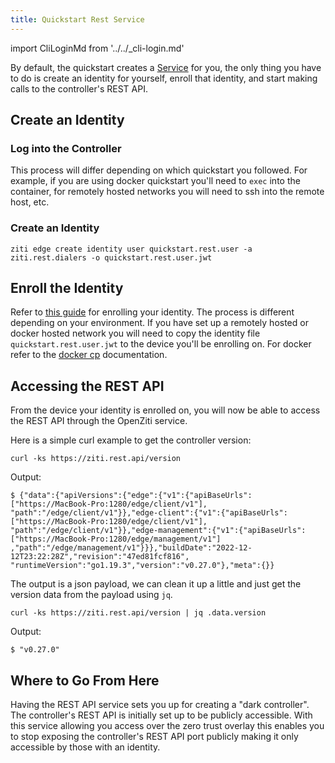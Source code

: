 ```yaml
---
title: Quickstart Rest Service
---
```

import CliLoginMd from '../../_cli-login.md'

By default, the quickstart creates a [Service](/docs/quickstarts/services/index.md) for you, the 
only thing you have to do is create an identity for yourself, enroll that identity, and start making calls to the 
controller's REST API.

## Create an Identity

### Log into the Controller
This process will differ depending on which quickstart you followed. For example, if you are using docker quickstart 
you'll need to `exec` into the container, for remotely hosted networks you will need to ssh into the remote host, etc.

<CliLoginMd/>

### Create an Identity

```shell
ziti edge create identity user quickstart.rest.user -a ziti.rest.dialers -o quickstart.rest.user.jwt
```

## Enroll the Identity

Refer to [this guide](/docs/core-concepts/identities/enrolling) for enrolling your identity. The process is different 
depending on your environment. If you have set up a remotely hosted or docker hosted network you will need to copy the 
identity file `quickstart.rest.user.jwt` to the device you'll be enrolling on. For docker refer to the
[docker cp](https://docs.docker.com/engine/reference/commandline/cp/) documentation.

## Accessing the REST API

From the device your identity is enrolled on, you will now be able to access the REST 
API through the OpenZiti service.

Here is a simple curl example to get the controller version:

```shell
curl -ks https://ziti.rest.api/version
```
Output:
```shell
$ {"data":{"apiVersions":{"edge":{"v1":{"apiBaseUrls":["https://MacBook-Pro:1280/edge/client/v1"],
"path":"/edge/client/v1"}},"edge-client":{"v1":{"apiBaseUrls":["https://MacBook-Pro:1280/edge/client/v1"],
"path":"/edge/client/v1"}},"edge-management":{"v1":{"apiBaseUrls":["https://MacBook-Pro:1280/edge/management/v1"]
,"path":"/edge/management/v1"}}},"buildDate":"2022-12-12T23:22:28Z","revision":"47ed81fcf816",
"runtimeVersion":"go1.19.3","version":"v0.27.0"},"meta":{}}
```

The output is a json payload, we can clean it up a little and just get the version data from the payload using `jq`.

```shell
curl -ks https://ziti.rest.api/version | jq .data.version
```
Output:
```shell
$ "v0.27.0"
```

## Where to Go From Here

Having the REST API service sets you up for creating a "dark controller". The controller's REST API is initially set up 
to be publicly accessible. With this service allowing you access over the zero trust overlay this enables you to stop 
exposing the controller's REST API port publicly making it only accessible by those with an identity.